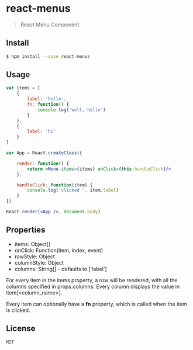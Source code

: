 react-menus
===========

> React Menu Component

## Install

```sh
$ npm install --save react-menus
```

## Usage

```jsx
var items = [
    {
        label: 'hello',
        fn: function() {
            console.log('well, hello')
        }
    },
    {
        label: 'hi'
    }
]

var App = React.createClass({

    render: function() {
        return <Menu items={items} onClick={this.handleClick}/>
    },

    handleClick: function(item) {
        console.log('clicked ', item.label)
    }
})

React.render(<App />, document.body)
```

## Properties

 * items: Object[]
 * onClick: Function(item, index, event)
 * rowStyle: Object
 * columnStyle: Object
 * columns: String[] - defaults to ['label']

For every item in the items property, a row will be rendered, with all the columns specified in props.columns. Every column displays
the value in item[<column_name>].

Every item can optionally have a **fn** property, which is called when the item is clicked.

## License

```MIT```